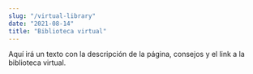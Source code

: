 ```yaml
---
slug: "/virtual-library"
date: "2021-08-14"
title: "Biblioteca virtual"
---
```


Aquí irá un texto con la descripción de la página, consejos y el link a la biblioteca virtual.
